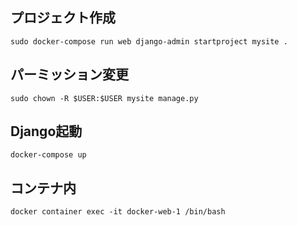 ## プロジェクト作成
```
sudo docker-compose run web django-admin startproject mysite .
```
## パーミッション変更
```
sudo chown -R $USER:$USER mysite manage.py
```
## Django起動
```
docker-compose up
```
## コンテナ内
```
docker container exec -it docker-web-1 /bin/bash
```

